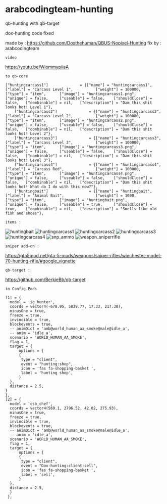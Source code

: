 # arabcodingteam-hunting
qb-hunting with qb-target

dox-hunting code fixed

made by : https://github.com/Doxthehuman/QBUS-Nopixel-Hunting
fix by : arabcodingteam

```
video
```
https://youtu.be/WiommypiiaA
```
to qb-core
```
```
["huntingcarcass1"] 			 = {["name"] = "huntingcarcass1",				["label"] = "Carcass Level 1",			["weight"] = 100000,    ["type"] = "item",		["image"] = "huntingcarcass1.png",      ["unique"] = false,		["useable"] = false,	["shouldClose"] = false,   ["combinable"] = nil,   ["description"] = "Dam this shit looks hot! Level 1"},
	["huntingcarcass2"] 			 = {["name"] = "huntingcarcass2",				["label"] = "Carcass Level 2",			["weight"] = 100000,    ["type"] = "item",		["image"] = "huntingcarcass2.png",      ["unique"] = false,		["useable"] = false,	["shouldClose"] = false,   ["combinable"] = nil,   ["description"] = "Dam this shit looks hot! Level 2"},
	["huntingcarcass3"] 			 = {["name"] = "huntingcarcass3",				["label"] = "Carcass Level 3",			["weight"] = 100000,    ["type"] = "item",		["image"] = "huntingcarcass3.png",      ["unique"] = false,		["useable"] = false,	["shouldClose"] = false,   ["combinable"] = nil,   ["description"] = "Dam this shit looks hot! Level 3"},
	["huntingcarcass4"] 			 = {["name"] = "huntingcarcass4",				["label"] = "Carcass Red",			    ["weight"] = 100000,    ["type"] = "item",		["image"] = "huntingcarcass4.png",      ["unique"] = false,		["useable"] = false,	["shouldClose"] = false,   ["combinable"] = nil,   ["description"] = "Dam this shit looks hot! What do I do with this now?"},
	["huntingbait"] 			     = {["name"] = "huntingbait",				    ["label"] = "Animal Bait",			    ["weight"] = 1000,    	["type"] = "item",		["image"] = "huntingbait.png",          ["unique"] = false,		["useable"] = true,	    ["shouldClose"] = true,    ["combinable"] = nil,   ["description"] = "Smells like old fish and shoes"},
  ```
  
  ```
  items :
  
  ```
  ![huntingbait](https://user-images.githubusercontent.com/89742984/156741107-06be4f5b-0ab6-4a2d-8e1d-68dda5f44b62.png)
![huntingcarcass1](https://user-images.githubusercontent.com/89742984/156741149-faad4b5a-5929-41cf-9979-8db93bb0e4ec.png)
![huntingcarcass2](https://user-images.githubusercontent.com/89742984/156741188-e8c1f746-172c-4e9f-b994-c61503e1bd9e.png)
![huntingcarcass3](https://user-images.githubusercontent.com/89742984/156741204-dabd524c-bd36-454c-9292-1de4443de5ff.png)
![huntingcarcass4](https://user-images.githubusercontent.com/89742984/156741210-e89dbc57-0afe-4181-ab55-eb4a707f5b23.png)
![snp_ammo](https://user-images.githubusercontent.com/89742984/156741263-9d214d89-15fe-4518-a3b2-9433a5c0de41.png)
![weapon_sniperrifle](https://user-images.githubusercontent.com/89742984/156741329-b9bfe032-882e-4517-93da-526916f1a54b.png)

```
sniper add-on :

```
https://gta5mod.net/gta-5-mods/weapons/sniper-rifles/winchester-model-70-hunting-rifle/#google_vignette
```
qb-target :
```
https://github.com/BerkieBb/qb-target

```
in Config.Peds

[1] = { 
  model = 'ig_hunter',
  coords = vector4(-678.95, 5839.77, 17.33, 217.38),
  minusOne = true,
  freeze = true,
  invincible = true,
  blockevents = true,
  -- animDict = 'amb@world_human_aa_smoke@male@idle_a',
  -- anim = 'idle_a',
  scenario = 'WORLD_HUMAN_AA_SMOKE',
  flag = 1,
  target = {
      options = {
      {
       type = "client",
       event = "hunting:shop",
       icon = 'fas fa-shopping-basket ',
       label = 'hunting shop',
      }
  },
  distance = 2.5,
}
},
[2] = { 
  model = 'csb_chef',
  coords = vector4(569.1, 2796.52, 42.02, 275.93),
  minusOne = true,
  freeze = true,
  invincible = true,
  blockevents = true,
  -- animDict = 'amb@world_human_aa_smoke@male@idle_a',
  -- anim = 'idle_a',
  scenario = 'WORLD_HUMAN_AA_SMOKE',
  flag = 1,
  target = {
      options = {
      {
       type = "client",
       event = "Dox-hunting:client:sell",
       icon = 'fas fa-shopping-basket ',
       label = 'sell',
      }
  },
  distance = 2.5,
  }
 },
 ```
